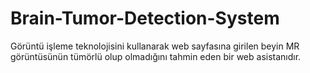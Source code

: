 # Brain-Tumor-Detection-System
Görüntü işleme teknolojisini kullanarak web sayfasına girilen beyin MR görüntüsünün tümörlü olup olmadığını tahmin eden bir web asistanıdır.
